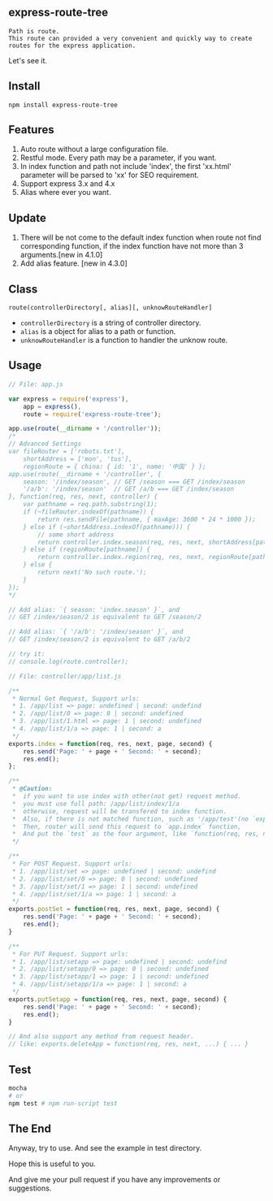 ## express-route-tree
    Path is route.
    This route can provided a very convenient and quickly way to create routes for the express application.

Let's see it.

## Install
`npm install express-route-tree`

## Features

1. Auto route without a large configuration file.
2. Restful mode. Every path may be a parameter, if you want.
3. In index function and path not include 'index', the first 'xx.html' parameter will be parsed to 'xx' for SEO requirement.
4. Support express 3.x and 4.x
5. Alias where ever you want.

## Update

1. There will be not come to the default index function when route not find corresponding function, if the index function have not more than 3 arguments.[new in 4.1.0]
2. Add alias feature. [new in 4.3.0]

## Class

`route(controllerDirectory[, alias][, unknowRouteHandler]`

* `controllerDirectory` is a string of controller directory.
* `alias` is a object for alias to a path or function.
* `unknowRouteHandler` is a function to handler the unknow route.

## Usage

```js
// File: app.js

var express = require('express'),
    app = express(),
    route = require('express-route-tree');

app.use(route(__dirname + '/controller'));
/*
// Advanced Settings
var fileRouter = ['robots.txt'],
    shortAddress = ['mon', 'tus'],
    regionRoute = { china: { id: '1', name: '中国' } };
app.use(route(__dirname + '/controller', {
    season: '/index/season', // GET /season === GET /index/season
    '/a/b': '/index/season'  // GET /a/b === GET /index/season
}, function(req, res, next, controller) {
    var pathname = req.path.substring(1);
    if (~fileRouter.indexOf(pathname)) {
        return res.sendFile(pathname, { maxAge: 3600 * 24 * 1000 });
    } else if (~shortAddress.indexOf(pathname))) {
        // some short address
        return controller.index.season(req, res, next, shortAddress[pathname] + 1);
    } else if (regionRoute[pathname]) {
        return controller.index.region(req, res, next, regionRoute[pathname].id, regionRoute[pathname].name);
    } else {
        return next('No such route.');
    }
});
*/

// Add alias: `{ season: 'index.season' }`, and
// GET /index/season/2 is equivalent to GET /season/2

// Add alias: `{ '/a/b': '/index/season' }`, and
// GET /index/season/2 is equivalent to GET /a/b/2

// try it:
// console.log(route.controller);

```

```js
// File: controller/app/list.js

/**
 * Normal Get Request, Support urls:
 * 1. /app/list => page: undefined | second: undefind
 * 2. /app/list/0 => page: 0 | second: undefined
 * 3. /app/list/1.html => page: 1 | second: undefined
 * 4. /app/list/1/a => page: 1 | second: a
 */
exports.index = function(req, res, next, page, second) {
    res.send('Page: ' + page + ' Second: ' + second);
    res.end();
};

/**
 * @Caution:
 *  if you want to use index with other(not get) request method.
 *  you must use full path: /app/list/index/1/a
 *  otherwise, request will be transfered to index function.
 *  Also, if there is not matched function, such as '/app/test'(no `exports.test = function(){}` in app.js),
 *  Then, router will send this request to `app.index` function,
 *  And put the `test` as the four argument, like `function(req, res, next, test)`
 */

/**
 * For POST Request. Support urls:
 * 1. /app/list/set => page: undefined | second: undefind
 * 2. /app/list/set/0 => page: 0 | second: undefined
 * 3. /app/list/set/1 => page: 1 | second: undefined
 * 4. /app/list/set/1/a => page: 1 | second: a
 */
exports.postSet = function(req, res, next, page, second) {
    res.send('Page: ' + page + ' Second: ' + second);
    res.end();
}

/**
 * For PUT Request. Support urls:
 * 1. /app/list/setapp => page: undefined | second: undefind
 * 2. /app/list/setapp/0 => page: 0 | second: undefined
 * 3. /app/list/setapp/1 => page: 1 | second: undefined
 * 4. /app/list/setapp/1/a => page: 1 | second: a
 */
exports.putSetapp = function(req, res, next, page, second) {
    res.send('Page: ' + page + ' Second: ' + second);
    res.end();
}

// And also support any method from request header.
// like: exports.deleteApp = function(req, res, next, ...) { ... }

```

## Test

```sh
mocha
# or
npm test # npm run-script test
```

## The End

Anyway, try to use. And see the example in test directory.

Hope this is useful to you.

And give me your pull request if you have any improvements or suggestions.
